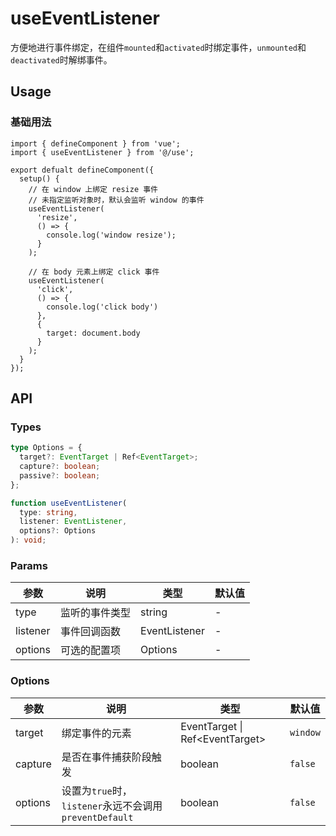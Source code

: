 # useEventListener
方便地进行事件绑定，在组件`mounted`和`activated`时绑定事件，`unmounted`和`deactivated`时解绑事件。

## Usage
### 基础用法
```tsx
import { defineComponent } from 'vue';
import { useEventListener } from '@/use';

export defualt defineComponent({
  setup() {
    // 在 window 上绑定 resize 事件
    // 未指定监听对象时，默认会监听 window 的事件
    useEventListener(
      'resize',
      () => {
        console.log('window resize');
      }
    );

    // 在 body 元素上绑定 click 事件
    useEventListener(
      'click',
      () => {
        console.log('click body')
      },
      {
        target: document.body
      }
    );
  }
});
```

## API
### Types
```ts
type Options = {
  target?: EventTarget | Ref<EventTarget>;
  capture?: boolean;
  passive?: boolean;
};

function useEventListener(
  type: string,
  listener: EventListener,
  options?: Options
): void;
```

### Params
| 参数     | 说明           | 类型          | 默认值 |
|----------|----------------|---------------|--------|
| type     | 监听的事件类型 | string        | -      |
| listener | 事件回调函数   | EventListener | -      |
| options  | 可选的配置项   | Options       | -      |

### Options
| 参数    | 说明                                                   | 类型                              | 默认值   |
|---------|--------------------------------------------------------|-----------------------------------|----------|
| target  | 绑定事件的元素                                         | EventTarget \| Ref\<EventTarget\> | `window` |
| capture | 是否在事件捕获阶段触发                                 | boolean                           | `false`  |
| options | 设置为`true`时，`listener`永远不会调用`preventDefault` | boolean                           | `false`  |
